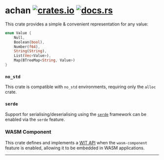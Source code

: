 # achan [![crates.io](https://img.shields.io/crates/v/achan.svg)](https://crates.io/crates/achan) [![docs.rs](https://img.shields.io/docsrs/achan)](https://docs.rs/achan)

This crate provides a simple & convenient representation for any value:

```rust
enum Value {
    Null,
    Boolean(bool),
    Number(f64),
    String(String),
    List(Vec<Value>),
    Map(BTreeMap<String, Value>)
}
```

### `no_std`
This crate is compatible with `no_std` environments, requiring only the `alloc` crate. 

### `serde`
Support for serialising/deserialising using the [`serde`](https://github.com/serde-rs/serde) framework can be enabled via the `serde` feature.

### WASM Component
This crate defines and implements a [WIT API](https://github.com/WebAssembly/component-model) when the `wasm-component` feature is enabled, allowing it to be embedded in WASM applications.

---
